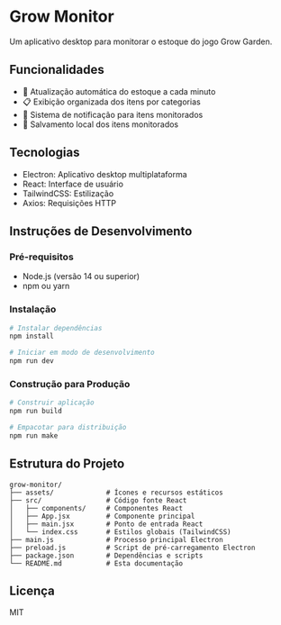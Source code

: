 # Grow Monitor

Um aplicativo desktop para monitorar o estoque do jogo Grow Garden.

## Funcionalidades

- 🔄 Atualização automática do estoque a cada minuto
- 📋 Exibição organizada dos itens por categorias
- 🔔 Sistema de notificação para itens monitorados
- 💾 Salvamento local dos itens monitorados

## Tecnologias

- Electron: Aplicativo desktop multiplataforma
- React: Interface de usuário
- TailwindCSS: Estilização
- Axios: Requisições HTTP

## Instruções de Desenvolvimento

### Pré-requisitos

- Node.js (versão 14 ou superior)
- npm ou yarn

### Instalação

```bash
# Instalar dependências
npm install

# Iniciar em modo de desenvolvimento
npm run dev
```

### Construção para Produção

```bash
# Construir aplicação
npm run build

# Empacotar para distribuição
npm run make
```

## Estrutura do Projeto

```
grow-monitor/
├── assets/             # Ícones e recursos estáticos
├── src/                # Código fonte React
│   ├── components/     # Componentes React
│   ├── App.jsx         # Componente principal
│   ├── main.jsx        # Ponto de entrada React
│   └── index.css       # Estilos globais (TailwindCSS)
├── main.js             # Processo principal Electron
├── preload.js          # Script de pré-carregamento Electron
├── package.json        # Dependências e scripts
└── README.md           # Esta documentação
```

## Licença

MIT
